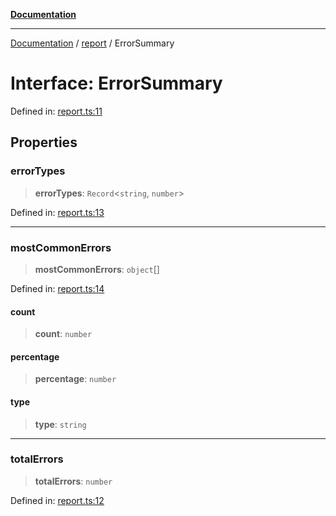 [**Documentation**](../../README.md)

***

[Documentation](../../README.md) / [report](../README.md) / ErrorSummary

# Interface: ErrorSummary

Defined in: [report.ts:11](https://github.com/Jason-Vaughan/CLiTS/blob/08dc9183978ffe290c0eea07fbaf407630d61e44/src/report.ts#L11)

## Properties

### errorTypes

> **errorTypes**: `Record`\<`string`, `number`\>

Defined in: [report.ts:13](https://github.com/Jason-Vaughan/CLiTS/blob/08dc9183978ffe290c0eea07fbaf407630d61e44/src/report.ts#L13)

***

### mostCommonErrors

> **mostCommonErrors**: `object`[]

Defined in: [report.ts:14](https://github.com/Jason-Vaughan/CLiTS/blob/08dc9183978ffe290c0eea07fbaf407630d61e44/src/report.ts#L14)

#### count

> **count**: `number`

#### percentage

> **percentage**: `number`

#### type

> **type**: `string`

***

### totalErrors

> **totalErrors**: `number`

Defined in: [report.ts:12](https://github.com/Jason-Vaughan/CLiTS/blob/08dc9183978ffe290c0eea07fbaf407630d61e44/src/report.ts#L12)
